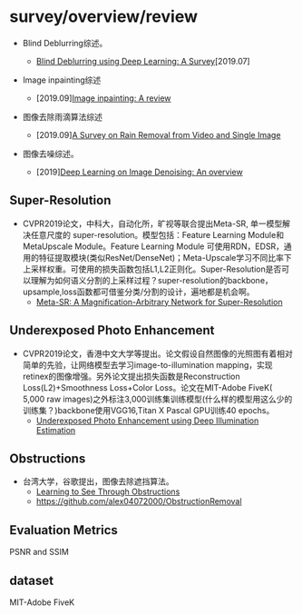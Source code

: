 # survey/overview/review

- Blind Deblurring综述。
  - [Blind Deblurring using Deep Learning: A Survey](https://arxiv.org/pdf/1907.10128.pdf)[2019.07]

- Image inpainting综述

  - [2019.09][Image inpainting: A review](https://arxiv.org/pdf/1909.06399.pdf)
  
- 图像去除雨滴算法综述
  - [2019.09][A Survey on Rain Removal from Video and Single Image](https://arxiv.org/pdf/1909.08326.pdf)

- 图像去噪综述。
  - [2019][Deep Learning on Image Denoising: An overview](https://arxiv.org/pdf/1912.13171.pdf)
  
## Super-Resolution

- CVPR2019论文，中科大，自动化所，旷视等联合提出Meta-SR, 单一模型解决任意尺度的 super-resolution。模型包括：Feature Learning Module和MetaUpscale Module。Feature Learning Module
可使用RDN，EDSR，通用的特征提取模块(类似ResNet/DenseNet)；Meta-Upscale学习不同比率下上采样权重。可使用的损失函数包括L1,L2正则化。Super-Resolution是否可以理解为如何语义分割的上采样过程？super-resolution的backbone，upsample,loss函数都可借鉴分类/分割的设计，遍地都是机会啊。
  - [Meta-SR: A Magnification-Arbitrary Network for Super-Resolution](https://arxiv.org/pdf/1903.00875.pdf)
  
## Underexposed Photo Enhancement
  
- CVPR2019论文，香港中文大学等提出。论文假设自然图像的光照图有着相对简单的先验，让网络模型去学习image-to-illumination mapping，实现retinex的图像增强。另外论文提出损失函数是Reconstruction Loss(L2)+Smoothness Loss+Color Loss。论文在MIT-Adobe FiveK( 5,000 raw images)之外标注3,000训练集训练模型(什么样的模型用这么少的训练集？)backbone使用VGG16,Titan X Pascal GPU训练40 epochs。
  - [Underexposed Photo Enhancement using Deep Illumination Estimation](http://jiaya.me/papers/photoenhance_cvpr19.pdf)
  
## Obstructions

- 台湾大学，谷歌提出，图像去除遮挡算法。
  - [Learning to See Through Obstructions](https://arxiv.org/pdf/2004.01180.pdf)
  - <https://github.com/alex04072000/ObstructionRemoval>

## Evaluation Metrics

PSNR and SSIM

## dataset

MIT-Adobe FiveK

